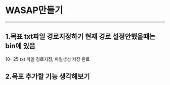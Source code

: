 # WASAP만들기

---
1.목표 txt파일 경로지정하기 현재 경로 설정안했을때는 bin에 있음
---
10- 25 txt 파일 경로지정, 파일생성 저장 완료

2.목표 추가할 기능 생각해보기
---
